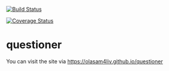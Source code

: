 
[![Build Status](https://travis-ci.com/olasam4liv/questioner.svg?branch=questioner-app-api-v1)](https://travis-ci.com/olasam4liv/questioner)

[![Coverage Status](https://coveralls.io/repos/github/olasam4liv/questioner/badge.svg?branch=questioner-app-api-v1)](https://coveralls.io/github/olasam4liv/questioner?branch=questioner-app-api-v1)

# questioner
You can visit the site via https://olasam4liv.github.io/questioner